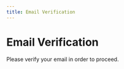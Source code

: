 ```yaml
---
title: Email Verification
---
```


# Email Verification

Please verify your email in order to proceed.
